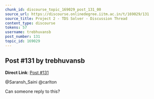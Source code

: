 ```yaml
---
chunk_id: discourse_topic_169029_post_131_00
source_url: https://discourse.onlinedegree.iitm.ac.in/t/169029/131
source_title: Project 2 - TDS Solver - Discussion Thread
content_type: discourse
tokens: 57
username: trebhuvansb
post_number: 131
topic_id: 169029
---
```


## Post #131 by trebhuvansb

**Direct Link**: [Post #131](https://discourse.onlinedegree.iitm.ac.in/t/169029/131)

@Saransh_Saini @carlton

Can someone reply to this?
